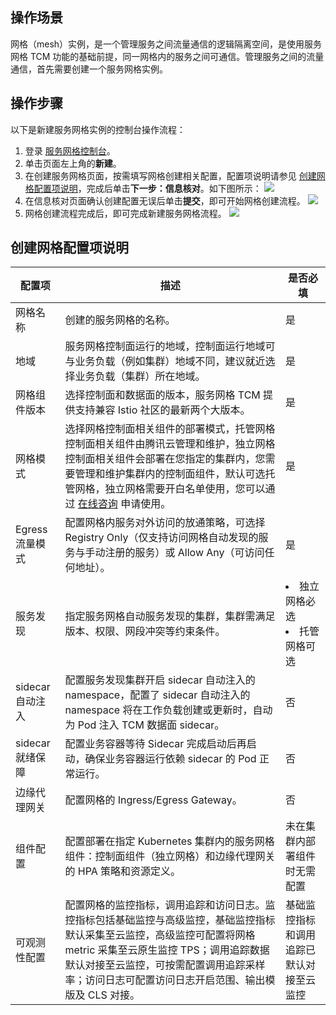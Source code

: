 ## 操作场景
网格（mesh）实例，是一个管理服务之间流量通信的逻辑隔离空间，是使用服务网格 TCM 功能的基础前提，同一网格内的服务之间可通信。管理服务之间的流量通信，首先需要创建一个服务网格实例。

## 操作步骤

以下是新建服务网格实例的控制台操作流程：

1. 登录 [服务网格控制台](https://console.cloud.tencent.com/tke2/mesh)。
2. 单击页面左上角的**新建**。
3. 在创建服务网格页面，按需填写网格创建相关配置，配置项说明请参见 [创建网格配置项说明](#createMeshPara)，完成后单击**下一步：信息核对**。如下图所示：
![](https://main.qcloudimg.com/raw/4105d5d5c6769e9efc7dc31ac49139d9.png)
4. 在信息核对页面确认创建配置无误后单击**提交**，即可开始网格创建流程。
![](https://main.qcloudimg.com/raw/f6a0a6d1e2e1d1e8ee7a87d2ced0b913.png)
5. 网格创建流程完成后，即可完成新建服务网格流程。
![](https://main.qcloudimg.com/raw/efe18d97d1624fa04a54f46fe58c2627.png)

## 创建网格配置项说明 [](id:createMeshPara)

<table>
<thead>
<tr>
<th>配置项</th>
<th>描述</th>
<th>是否必填</th>
</tr>
</thead>
<tbody><tr>
<td>网格名称</td>
<td>创建的服务网格的名称。</td>
<td>是</td>
</tr>
<tr>
<td>地域</td>
<td>服务网格控制面运行的地域，控制面运行地域可与业务负载（例如集群）地域不同，建议就近选择业务负载（集群）所在地域。</td>
<td>是</td>
</tr>
<tr>
<td>网格组件版本</td>
<td>选择控制面和数据面的版本，服务网格 TCM 提供支持兼容 Istio 社区的最新两个大版本。</td>
<td>是</td>
</tr>
<tr>
<td>网格模式</td>
<td>选择网格控制面相关组件的部署模式，托管网格控制面相关组件由腾讯云管理和维护，独立网格控制面相关组件会部署在您指定的集群内，您需要管理和维护集群内的控制面组件，默认可选托管网格，独立网格需要开白名单使用，您可以通过 <a href="https://cloud.tencent.com/online-service?from=connect-us">在线咨询</a> 申请使用。</td>
<td>是</td>
</tr>
<tr>
<td>Egress 流量模式</td>
<td>配置网格内服务对外访问的放通策略，可选择 Registry Only（仅支持访问网格自动发现的服务与手动注册的服务）或 Allow Any（可访问任何地址）。</td>
<td>是</td>
</tr>
<tr>
<td>服务发现</td>
<td>指定服务网格自动服务发现的集群，集群需满足版本、权限、网段冲突等约束条件。</td>
<td><li>独立网格必选</li><li>托管网格可选</li></td>
</tr>
<tr>
<td>sidecar 自动注入</td>
<td>配置服务发现集群开启 sidecar 自动注入的 namespace，配置了 sidecar 自动注入的 namespace 将在工作负载创建或更新时，自动为 Pod 注入 TCM 数据面 sidecar。</td>
<td>否</td>
</tr>
<tr>  
<td>sidecar 就绪保障</td>
<td>配置业务容器等待 Sidecar 完成启动后再启动，确保业务容器运行依赖 sidecar 的 Pod 正常运行。</td>
<td>否</td>
</tr>  
<tr>
<td>边缘代理网关</td>
<td>配置网格的 Ingress/Egress Gateway。</td>
<td>否</td>
</tr>
<tr>
<td>组件配置</td>
<td>配置部署在指定 Kubernetes 集群内的服务网格组件：控制面组件（独立网格）和边缘代理网关的 HPA 策略和资源定义。</td>
<td>未在集群内部署组件时无需配置</td>
</tr>
<tr>
<td>可观测性配置</td>
<td>配置网格的监控指标，调用追踪和访问日志。监控指标包括基础监控与高级监控，基础监控指标默认采集至云监控，高级监控可配置将网格 metric 采集至云原生监控 TPS；调用追踪数据默认对接至云监控，可按需配置调用追踪采样率；访问日志可配置访问日志开启范围、输出模版及 CLS 对接。</td>
<td>基础监控指标和调用追踪已默认对接至云监控</td>
</tr>
</tbody></table>
